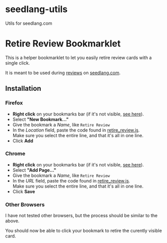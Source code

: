# seedlang-utils
Utils for seedlang.com

# Retire Review Bookmarklet

This is a helper bookmarklet to let you easily retire review cards with a single click.

It is meant to be used during [reviews](https://www.seedlang.com/reviews/decks/review) on [seedlang.com](https://www.seedlang.com).

## Installation

### Firefox

- **Right click** on your bookmarks bar (if it's not visible, [see here](https://support.mozilla.org/en-US/kb/bookmarks-firefox#w_how-to-turn-on-the-bookmarks-toolbar)).
- Select **"New Bookmark..."**
- Give the bookmark a *Name*, like `Retire Review`
- In the *Location* field, paste the code found in [retire_review.js](./bookmarklets/retire_review.js).<br>
  Make sure you select the entire line, and that it's all in one line.
- Click **Add**

### Chrome

- **Right click** on your bookmarks bar (if it's not visible, [see here](https://support.google.com/chrome/answer/188842)).
- Select **"Add Page..."**
- Give the bookmark a *Name*, like `Retire Review`
- In the *URL* field, paste the code found in [retire_review.js](./bookmarklets/retire_review.js).<br>
  Make sure you select the entire line, and that it's all in one line.
- Click **Save**

### Other Browsers

I have not tested other browsers, but the process should be similar to the above.

You should now be able to click your bookmark to retire the curently visible card.
